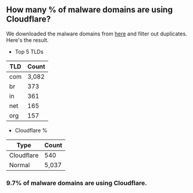 ## How many % of malware domains are using Cloudflare?


We downloaded the malware domains from [here](https://urlhaus.abuse.ch) and filter out duplicates.
Here's the result.


[//]: # (start replacement)


- Top 5 TLDs

| TLD | Count |
| --- | --- |
| com | 3,082 |
| br | 373 |
| in | 361 |
| net | 165 |
| org | 157 |


- Cloudflare %

| Type | Count |
| --- | --- |
| Cloudflare | 540 |
| Normal | 5,037 |


### 9.7% of malware domains are using Cloudflare.
